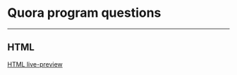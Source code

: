 # Quora program questions
---
## HTML
[HTML live-preview](https://www.quora.com/What-is-the-best-text-editor-for-HTML-CSS-that-has-live-preview)
